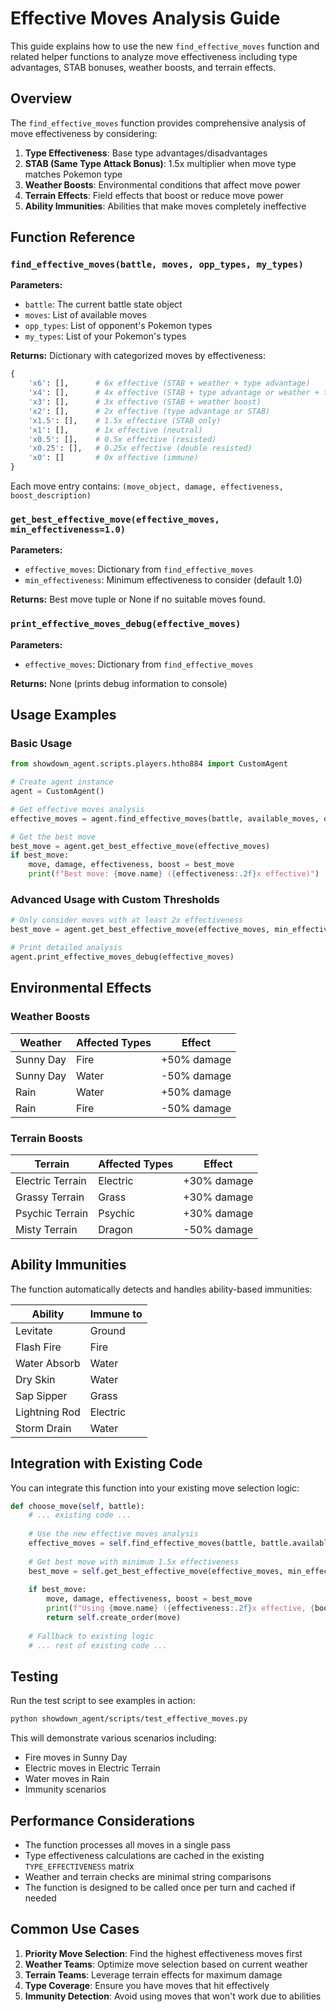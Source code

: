 # Effective Moves Analysis Guide

This guide explains how to use the new `find_effective_moves` function and related helper functions to analyze move effectiveness including type advantages, STAB bonuses, weather boosts, and terrain effects.

## Overview

The `find_effective_moves` function provides comprehensive analysis of move effectiveness by considering:

1. **Type Effectiveness**: Base type advantages/disadvantages
2. **STAB (Same Type Attack Bonus)**: 1.5x multiplier when move type matches Pokemon type
3. **Weather Boosts**: Environmental conditions that affect move power
4. **Terrain Effects**: Field effects that boost or reduce move power
5. **Ability Immunities**: Abilities that make moves completely ineffective

## Function Reference

### `find_effective_moves(battle, moves, opp_types, my_types)`

**Parameters:**
- `battle`: The current battle state object
- `moves`: List of available moves
- `opp_types`: List of opponent's Pokemon types
- `my_types`: List of your Pokemon's types

**Returns:**
Dictionary with categorized moves by effectiveness:
```python
{
    'x6': [],      # 6x effective (STAB + weather + type advantage)
    'x4': [],      # 4x effective (STAB + type advantage or weather + type advantage)
    'x3': [],      # 3x effective (STAB + weather boost)
    'x2': [],      # 2x effective (type advantage or STAB)
    'x1.5': [],    # 1.5x effective (STAB only)
    'x1': [],      # 1x effective (neutral)
    'x0.5': [],    # 0.5x effective (resisted)
    'x0.25': [],   # 0.25x effective (double resisted)
    'x0': []       # 0x effective (immune)
}
```

Each move entry contains: `(move_object, damage, effectiveness, boost_description)`

### `get_best_effective_move(effective_moves, min_effectiveness=1.0)`

**Parameters:**
- `effective_moves`: Dictionary from `find_effective_moves`
- `min_effectiveness`: Minimum effectiveness to consider (default 1.0)

**Returns:**
Best move tuple or None if no suitable moves found.

### `print_effective_moves_debug(effective_moves)`

**Parameters:**
- `effective_moves`: Dictionary from `find_effective_moves`

**Returns:**
None (prints debug information to console)

## Usage Examples

### Basic Usage

```python
from showdown_agent.scripts.players.htho884 import CustomAgent

# Create agent instance
agent = CustomAgent()

# Get effective moves analysis
effective_moves = agent.find_effective_moves(battle, available_moves, opponent_types, my_types)

# Get the best move
best_move = agent.get_best_effective_move(effective_moves)
if best_move:
    move, damage, effectiveness, boost = best_move
    print(f"Best move: {move.name} ({effectiveness:.2f}x effective)")
```

### Advanced Usage with Custom Thresholds

```python
# Only consider moves with at least 2x effectiveness
best_move = agent.get_best_effective_move(effective_moves, min_effectiveness=2.0)

# Print detailed analysis
agent.print_effective_moves_debug(effective_moves)
```

## Environmental Effects

### Weather Boosts

| Weather | Affected Types | Effect |
|---------|----------------|---------|
| Sunny Day | Fire | +50% damage |
| Sunny Day | Water | -50% damage |
| Rain | Water | +50% damage |
| Rain | Fire | -50% damage |

### Terrain Boosts

| Terrain | Affected Types | Effect |
|---------|----------------|---------|
| Electric Terrain | Electric | +30% damage |
| Grassy Terrain | Grass | +30% damage |
| Psychic Terrain | Psychic | +30% damage |
| Misty Terrain | Dragon | -50% damage |

## Ability Immunities

The function automatically detects and handles ability-based immunities:

| Ability | Immune to |
|---------|-----------|
| Levitate | Ground |
| Flash Fire | Fire |
| Water Absorb | Water |
| Dry Skin | Water |
| Sap Sipper | Grass |
| Lightning Rod | Electric |
| Storm Drain | Water |

## Integration with Existing Code

You can integrate this function into your existing move selection logic:

```python
def choose_move(self, battle):
    # ... existing code ...
    
    # Use the new effective moves analysis
    effective_moves = self.find_effective_moves(battle, battle.available_moves, opp_types, my_types)
    
    # Get best move with minimum 1.5x effectiveness
    best_move = self.get_best_effective_move(effective_moves, min_effectiveness=1.5)
    
    if best_move:
        move, damage, effectiveness, boost = best_move
        print(f"Using {move.name} ({effectiveness:.2f}x effective, {boost})")
        return self.create_order(move)
    
    # Fallback to existing logic
    # ... rest of existing code ...
```

## Testing

Run the test script to see examples in action:

```bash
python showdown_agent/scripts/test_effective_moves.py
```

This will demonstrate various scenarios including:
- Fire moves in Sunny Day
- Electric moves in Electric Terrain
- Water moves in Rain
- Immunity scenarios

## Performance Considerations

- The function processes all moves in a single pass
- Type effectiveness calculations are cached in the existing `TYPE_EFFECTIVENESS` matrix
- Weather and terrain checks are minimal string comparisons
- The function is designed to be called once per turn and cached if needed

## Common Use Cases

1. **Priority Move Selection**: Find the highest effectiveness moves first
2. **Weather Teams**: Optimize move selection based on current weather
3. **Terrain Teams**: Leverage terrain effects for maximum damage
4. **Type Coverage**: Ensure you have moves that hit effectively
5. **Immunity Detection**: Avoid using moves that won't work due to abilities
